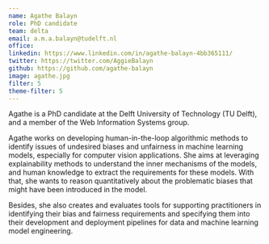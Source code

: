 ```yaml
---
name: Agathe Balayn
role: PhD candidate
team: delta
email: a.m.a.balayn@tudelft.nl
office: 
linkedin: https://www.linkedin.com/in/agathe-balayn-4bb365111/
twitter: https://twitter.com/AggieBalayn
github: https://github.com/agathe-balayn
image: agathe.jpg
filter: 5
theme-filter: 5
---
```


Agathe is a PhD candidate at the Delft University of Technology (TU Delft), and a member of the Web Information Systems group.

Agathe works on developing human-in-the-loop algorithmic methods to identify issues of undesired biases and unfairness in machine learning models, especially for computer vision applications. 
She aims at leveraging explainability methods to understand the inner mechanisms of the models, and human knowledge to extract the requirements for these models. With that, she wants to reason quantitatively about the problematic biases that might have been introduced in the model.

Besides, she also creates and evaluates tools for supporting practitioners in identifying their bias and fairness requirements and specifying them into their development and deployment pipelines for data and machine learning model engineering.
